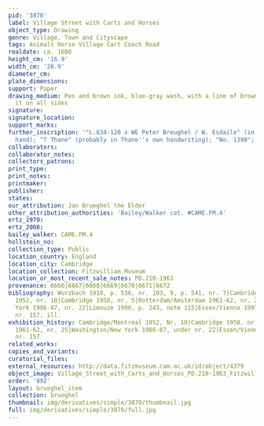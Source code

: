 ```yaml
---
pid: '3870'
label: Village Street with Carts and Horses
object_type: Drawing
genre: Village, Town and Cityscape
tags: Animals Horse Village Cart Coach Road
realdate: ca. 1600
height_cm: '16.9'
width_cm: '28.9'
diameter_cm: 
plate_dimensions: 
support: Paper
drawing_medium: Pen and brown ink, blue-gray wash, with a line of brown wash bordering
  it on all sides
signature: 
signature_location: 
support_marks: 
further_inscription: '"L.834-120 x WE Peter Breughel / W. Esdaile" (in Esdaile''s
  hand); "T Thane" (probably in Thane''s own handwriting); "No. 1398"; "no. 9"'
collaborators: 
collaborator_notes: 
collectors_patrons: 
print_type: 
print_notes: 
printmaker: 
publisher: 
states: 
our_attribution: Jan Brueghel the Elder
other_attribution_authorities: 'Bailey/Walker cat. #CAME.FM.4'
ertz_1979: 
ertz_2008: 
bailey_walker: CAME.FM.4
hollstein_no: 
collection_type: Public
location_country: England
location_city: Cambridge
location_collection: Fitzwilliam Museum
location_or_most_recent_sale_notes: PD.210-1963
provenance: 6666|6667|6668|6669|6670|6671|6672
bibliography: Wurzbach 1910, p. 536, nr. 103, 9, p. 541, nr. 7|Cambridge/Montreal
  1952, nr. 10|Cambridge 1958, nr. 5|Rotterdam/Amsterdam 1961-62, nr. 25|Washington/New
  York 1986-87, nr. 22|Limouze 1990, p. 243, note 115|Essen/Vienna 1997-98, p. 448-9,
  nr. 157, ill.
exhibition_history: Cambridge/Montreal 1952, Nr. 10|Cambridge 1958, nr. 5|Rotterdam/Amsterdam
  1961-62, nr. 25|Washington/New York 1986-87, under nr. 22|Essen/Vienna 1997-98,
  nr. 157
related_works: 
copies_and_variants: 
curatorial_files: 
external_resources: http://data.fitzmuseum.cam.ac.uk/id/object/4379
object_image: Village_Street_with_Carts_and_Horses_PD.210-1963_Fitzwilliam.jpg
order: '892'
layout: brueghel_item
collection: brueghel
thumbnail: img/derivatives/simple/3870/thumbnail.jpg
full: img/derivatives/simple/3870/full.jpg
---
```

